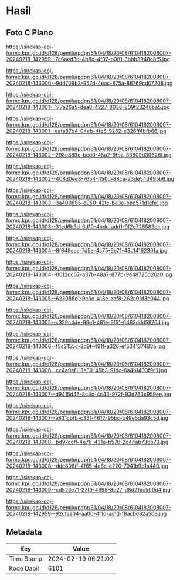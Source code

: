 # Hasil

## Foto C Plano

https://sirekap-obj-formc.kpu.go.id/d128/pemilu/pdpr/61/04/18/20/08/6104182008007-20240218-142959--7c6aed3d-4b8d-4f07-b081-3bbb3948c8f5.jpg

https://sirekap-obj-formc.kpu.go.id/d128/pemilu/pdpr/61/04/18/20/08/6104182008007-20240218-143000--9dd709b3-957d-4eac-875a-86769cd07208.jpg

https://sirekap-obj-formc.kpu.go.id/d128/pemilu/pdpr/61/04/18/20/08/6104182008007-20240218-143001--177a26a5-dea8-4227-8936-809f23246ba5.jpg

https://sirekap-obj-formc.kpu.go.id/d128/pemilu/pdpr/61/04/18/20/08/6104182008007-20240218-143001--eafa87b4-04eb-4fe5-9262-e326ff4bfb66.jpg

https://sirekap-obj-formc.kpu.go.id/d128/pemilu/pdpr/61/04/18/20/08/6104182008007-20240218-143002--298c889e-bcd0-45a2-9fba-33609d30626f.jpg

https://sirekap-obj-formc.kpu.go.id/d128/pemilu/pdpr/61/04/18/20/08/6104182008007-20240218-143002--408d0ee3-7654-450d-88ca-23de54d495b6.jpg

https://sirekap-obj-formc.kpu.go.id/d128/pemilu/pdpr/61/04/18/20/08/6104182008007-20240218-143003--3a400685-e050-42fc-be3e-bbd571d1efe1.jpg

https://sirekap-obj-formc.kpu.go.id/d128/pemilu/pdpr/61/04/18/20/08/6104182008007-20240218-143003--31ed6b3d-6d10-4bdc-add1-9f2e726583ec.jpg

https://sirekap-obj-formc.kpu.go.id/d128/pemilu/pdpr/61/04/18/20/08/6104182008007-20240218-143004--8f648eaa-7d5e-4c75-9e71-43c14162301a.jpg

https://sirekap-obj-formc.kpu.go.id/d128/pemilu/pdpr/61/04/18/20/08/6104182008007-20240218-143004--0012dc67-a37b-48a7-877b-9e48725d20a0.jpg

https://sirekap-obj-formc.kpu.go.id/d128/pemilu/pdpr/61/04/18/20/08/6104182008007-20240218-143005--623088e1-9e6c-418e-aaf8-262c03f3c044.jpg

https://sirekap-obj-formc.kpu.go.id/d128/pemilu/pdpr/61/04/18/20/08/6104182008007-20240218-143005--c329c4de-99e1-461e-9f51-6463ddd5976d.jpg

https://sirekap-obj-formc.kpu.go.id/d128/pemilu/pdpr/61/04/18/20/08/6104182008007-20240218-143006--f5c3155c-8d9f-491f-a326-ef534137483a.jpg

https://sirekap-obj-formc.kpu.go.id/d128/pemilu/pdpr/61/04/18/20/08/6104182008007-20240218-143006--cc4a9af1-3e39-45b3-91dc-6a4b1403f9c1.jpg

https://sirekap-obj-formc.kpu.go.id/d128/pemilu/pdpr/61/04/18/20/08/6104182008007-20240218-143007--d9415d45-8c4c-4c43-972f-93d763c959ee.jpg

https://sirekap-obj-formc.kpu.go.id/d128/pemilu/pdpr/61/04/18/20/08/6104182008007-20240218-143007--a831cbfb-c33f-4612-95bc-c49e5da93c5d.jpg

https://sirekap-obj-formc.kpu.go.id/d128/pemilu/pdpr/61/04/18/20/08/6104182008007-20240218-143008--bd97ccff-4e78-431e-b576-2c44ab73bb73.jpg

https://sirekap-obj-formc.kpu.go.id/d128/pemilu/pdpr/61/04/18/20/08/6104182008007-20240218-143008--dde806ff-4f65-4e6c-a220-7941b9b1a440.jpg

https://sirekap-obj-formc.kpu.go.id/d128/pemilu/pdpr/61/04/18/20/08/6104182008007-20240218-143009--cd523e71-27f9-4898-8d27-d8d21dc500d4.jpg

https://sirekap-obj-formc.kpu.go.id/d128/pemilu/pdpr/61/04/18/20/08/6104182008007-20240218-142959--92cfaa04-aa00-4f1d-ac1d-f8acbd32a503.jpg


## Metadata

| Key        | Value               |
| ---------- | ------------------- |
| Time Stamp | 2024-02-19 06:21:02 |
| Kode Dapil | 6101                |



